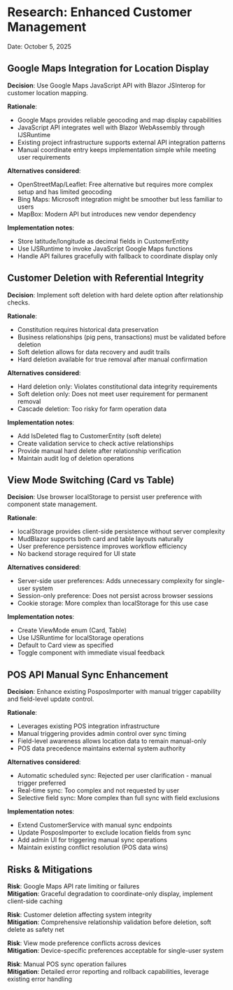 # Research: Enhanced Customer Management

Date: October 5, 2025

## Google Maps Integration for Location Display

**Decision**: Use Google Maps JavaScript API with Blazor JSInterop for customer location mapping.

**Rationale**: 
- Google Maps provides reliable geocoding and map display capabilities
- JavaScript API integrates well with Blazor WebAssembly through IJSRuntime
- Existing project infrastructure supports external API integration patterns
- Manual coordinate entry keeps implementation simple while meeting user requirements

**Alternatives considered**:
- OpenStreetMap/Leaflet: Free alternative but requires more complex setup and has limited geocoding
- Bing Maps: Microsoft integration might be smoother but less familiar to users
- MapBox: Modern API but introduces new vendor dependency

**Implementation notes**:
- Store latitude/longitude as decimal fields in CustomerEntity
- Use IJSRuntime to invoke JavaScript Google Maps functions
- Handle API failures gracefully with fallback to coordinate display only

## Customer Deletion with Referential Integrity

**Decision**: Implement soft deletion with hard delete option after relationship checks.

**Rationale**:
- Constitution requires historical data preservation
- Business relationships (pig pens, transactions) must be validated before deletion
- Soft deletion allows for data recovery and audit trails
- Hard deletion available for true removal after manual confirmation

**Alternatives considered**:
- Hard deletion only: Violates constitutional data integrity requirements
- Soft deletion only: Does not meet user requirement for permanent removal
- Cascade deletion: Too risky for farm operation data

**Implementation notes**:
- Add IsDeleted flag to CustomerEntity (soft delete)
- Create validation service to check active relationships
- Provide manual hard delete after relationship verification
- Maintain audit log of deletion operations

## View Mode Switching (Card vs Table)

**Decision**: Use browser localStorage to persist user preference with component state management.

**Rationale**:
- localStorage provides client-side persistence without server complexity
- MudBlazor supports both card and table layouts naturally
- User preference persistence improves workflow efficiency
- No backend storage required for UI state

**Alternatives considered**:
- Server-side user preferences: Adds unnecessary complexity for single-user system
- Session-only preference: Does not persist across browser sessions
- Cookie storage: More complex than localStorage for this use case

**Implementation notes**:
- Create ViewMode enum (Card, Table)
- Use IJSRuntime for localStorage operations
- Default to Card view as specified
- Toggle component with immediate visual feedback

## POS API Manual Sync Enhancement

**Decision**: Enhance existing PosposImporter with manual trigger capability and field-level update control.

**Rationale**:
- Leverages existing POS integration infrastructure
- Manual triggering provides admin control over sync timing
- Field-level awareness allows location data to remain manual-only
- POS data precedence maintains external system authority

**Alternatives considered**:
- Automatic scheduled sync: Rejected per user clarification - manual trigger preferred
- Real-time sync: Too complex and not requested by user
- Selective field sync: More complex than full sync with field exclusions

**Implementation notes**:
- Extend CustomerService with manual sync endpoints
- Update PosposImporter to exclude location fields from sync
- Add admin UI for triggering manual sync operations
- Maintain existing conflict resolution (POS data wins)

## Risks & Mitigations

**Risk**: Google Maps API rate limiting or failures  
**Mitigation**: Graceful degradation to coordinate-only display, implement client-side caching

**Risk**: Customer deletion affecting system integrity  
**Mitigation**: Comprehensive relationship validation before deletion, soft delete as safety net

**Risk**: View mode preference conflicts across devices  
**Mitigation**: Device-specific preferences acceptable for single-user system

**Risk**: Manual POS sync operation failures  
**Mitigation**: Detailed error reporting and rollback capabilities, leverage existing error handling